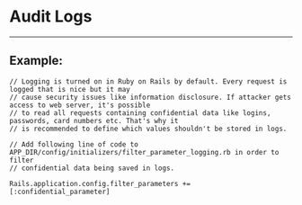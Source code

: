 # Audit Logs
-------

## Example:


    // Logging is turned on in Ruby on Rails by default. Every request is logged that is nice but it may 
    // cause security issues like information disclosure. If attacker gets access to web server, it's possible
    // to read all requests containing confidential data like logins, passwords, card numbers etc. That's why it
    // is recommended to define which values shouldn't be stored in logs.

    // Add following line of code to APP_DIR/config/initializers/filter_parameter_logging.rb in order to filter
    // confidential data being saved in logs.

    Rails.application.config.filter_parameters += [:confidential_parameter]